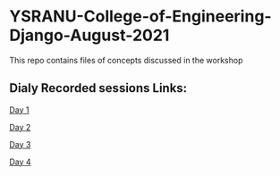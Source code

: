 # YSRANU-College-of-Engineering-Django-August-2021
This repo contains files of concepts discussed in the workshop
## Dialy Recorded sessions Links:
[Day 1](https://transcripts.gotomeeting.com/#/s/a57d5222e9750dac805066ddc7ff30e175f07bb7c48611a716229e66f2490c50)

[Day 2](https://transcripts.gotomeeting.com/#/s/d33492b5761dc5a80d1ee2bef74be61248a96a2a73f40914b6a9646671f43478)

[Day 3](https://transcripts.gotomeeting.com/#/s/27b1c49dc3aaa73fd56da8e17663d3a6a0b10706240a39419112d9b198079ce5)

[Day 4](https://transcripts.gotomeeting.com/#/s/e550b3eda0a325883eeb1dfb9dff57c93caa75cd6decf0b026450cf062c50b0d)



